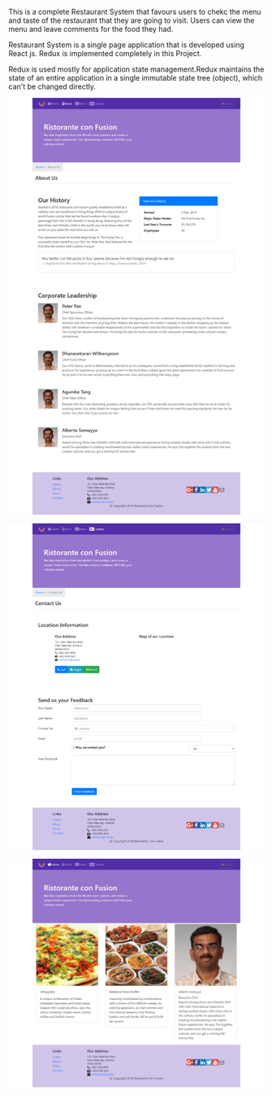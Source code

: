This is a complete Restaurant System that favours users to chekc the menu and taste of the restaurant that they are going to visit.
Users can view the menu and leave comments for the food they had.

Restaurant System is a single page application that is developed using React js. Redux is implemented completely in this Project.

Redux is used mostly for application state management.Redux maintains the state of an entire application in a single immutable state tree (object), which can't be changed directly.

![](/img1.png)


![](/img2.png)

![](/img3.png)
